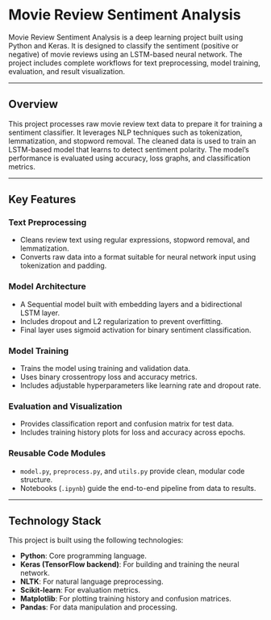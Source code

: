 # Movie Review Sentiment Analysis

Movie Review Sentiment Analysis is a deep learning project built using Python and Keras. It is designed to classify the sentiment (positive or negative) of movie reviews using an LSTM-based neural network. The project includes complete workflows for text preprocessing, model training, evaluation, and result visualization.

---

## Overview

This project processes raw movie review text data to prepare it for training a sentiment classifier. It leverages NLP techniques such as tokenization, lemmatization, and stopword removal. The cleaned data is used to train an LSTM-based model that learns to detect sentiment polarity. The model’s performance is evaluated using accuracy, loss graphs, and classification metrics.

---

## Key Features

### Text Preprocessing
- Cleans review text using regular expressions, stopword removal, and lemmatization.
- Converts raw data into a format suitable for neural network input using tokenization and padding.

### Model Architecture
- A Sequential model built with embedding layers and a bidirectional LSTM layer.
- Includes dropout and L2 regularization to prevent overfitting.
- Final layer uses sigmoid activation for binary sentiment classification.

### Model Training
- Trains the model using training and validation data.
- Uses binary crossentropy loss and accuracy metrics.
- Includes adjustable hyperparameters like learning rate and dropout rate.

### Evaluation and Visualization
- Provides classification report and confusion matrix for test data.
- Includes training history plots for loss and accuracy across epochs.

### Reusable Code Modules
- `model.py`, `preprocess.py`, and `utils.py` provide clean, modular code structure.
- Notebooks (`.ipynb`) guide the end-to-end pipeline from data to results.

---

## Technology Stack

This project is built using the following technologies:

- **Python**: Core programming language.
- **Keras (TensorFlow backend)**: For building and training the neural network.
- **NLTK**: For natural language preprocessing.
- **Scikit-learn**: For evaluation metrics.
- **Matplotlib**: For plotting training history and confusion matrices.
- **Pandas**: For data manipulation and processing.

